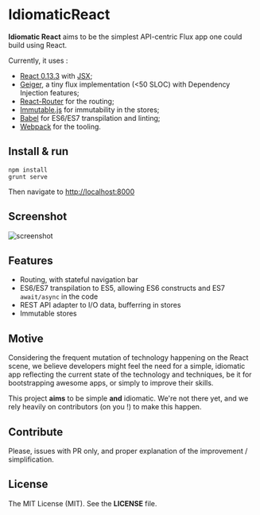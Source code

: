# IdiomaticReact

**Idiomatic React** aims to be the simplest API-centric Flux app one could build using React.

Currently, it uses :

* [React 0.13.3](http://facebook.github.io/react/) with [JSX](https://facebook.github.io/jsx/);
* [Geiger](https://github.com/netgusto/geiger), a tiny flux implementation (&lt;50 SLOC) with Dependency Injection features;
* [React-Router](https://github.com/rackt/react-router) for the routing;
* [Immutable.js](http://facebook.github.io/immutable-js/) for immutability in the stores;
* [Babel](https://babeljs.io/) for ES6/ES7 transpilation and linting;
* [Webpack](http://webpack.github.io/) for the tooling.

## Install & run

```
npm install
grunt serve
```

Then navigate to [http://localhost:8000]()

## Screenshot

![screenshot](https://cloud.githubusercontent.com/assets/4974818/6792540/70c729f0-d1b9-11e4-89ad-7f85252baa23.png)

## Features

* Routing, with stateful navigation bar
* ES6/ES7 transpilation to ES5, allowing ES6 constructs and ES7 `await/async` in the code
* REST API adapter to I/O data, bufferring in stores
* Immutable stores

## Motive

Considering the frequent mutation of technology happening on the React scene, we believe developers might feel the need for a simple, idiomatic app reflecting the current state of the technology and techniques, be it for bootstrapping awesome apps, or simply to improve their skills.

This project **aims** to be simple **and** idiomatic. We're not there yet, and we rely heavily on contributors (on you !) to make this happen.

## Contribute

Please, issues with PR only, and proper explanation of the improvement / simplification.

## License

The MIT License (MIT). See the **LICENSE** file.